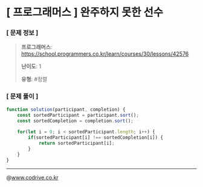 # [ 프로그래머스 ] 완주하지 못한 선수

### [ 문제 정보 ]
> **프로그래머스**: https://school.programmers.co.kr/learn/courses/30/lessons/42576
> 
> **난이도**: 1
>
> **유형**: #정렬


### [ 문제 풀이 ]
```JavaScript
function solution(participant, completion) {
    const sortedParticipant = participant.sort();
    const sortedCompletion = completion.sort();
    
    for(let i = 0; i < sortedParticipant.length; i++) {
        if(sortedParticipant[i] !== sortedCompletion[i]) {
            return sortedParticipant[i];
        }
    }   
}
```


---
@www.codrive.co.kr